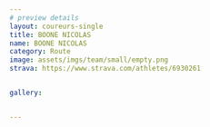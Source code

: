 ```yaml
---
# preview details
layout: coureurs-single
title: BOONE NICOLAS
name: BOONE NICOLAS
category: Route
image: assets/imgs/team/small/empty.png
strava: https://www.strava.com/athletes/6930261


gallery:


---
```


